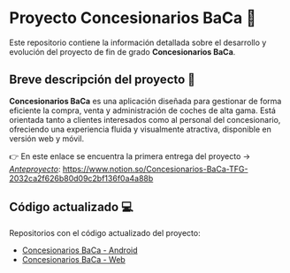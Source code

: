 # Proyecto Concesionarios BaCa 🚗  
Este repositorio contiene la información detallada sobre el desarrollo y evolución del proyecto de fin de grado **Concesionarios BaCa**.

## Breve descripción del proyecto 🎯  
**Concesionarios BaCa** es una aplicación diseñada para gestionar de forma eficiente la compra, venta y administración de coches de alta gama. Está orientada tanto a clientes interesados como al personal del concesionario, ofreciendo una experiencia fluida y visualmente atractiva, disponible en versión web y móvil.

👉 En este enlace se encuentra la primera entrega del proyecto → *[Anteproyecto](#https://www.notion.so/Concesionarios-BaCa-TFG-2032ca2f626b80d09c2bf136f0a4a88b)*: https://www.notion.so/Concesionarios-BaCa-TFG-2032ca2f626b80d09c2bf136f0a4a88b  
## Código actualizado 💻  
Repositorios con el código actualizado del proyecto:  
- [Concesionarios BaCa - Android](#https://github.com/adribarrios05/Concesionarios-BaCa-Android)  
- [Concesionarios BaCa - Web](#https://github.com/adribarrios05/Proyecto-Concesionario-Angular)  

